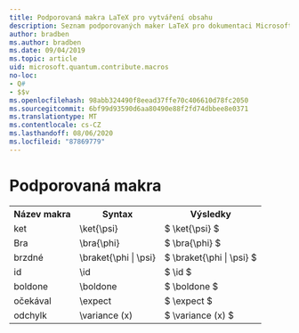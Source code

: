 ```yaml
---
title: Podporovaná makra LaTeX pro vytváření obsahu
description: Seznam podporovaných maker LaTeX pro dokumentaci Microsoft Quantum Development Kit.
author: bradben
ms.author: bradben
ms.date: 09/04/2019
ms.topic: article
uid: microsoft.quantum.contribute.macros
no-loc:
- Q#
- $$v
ms.openlocfilehash: 98abb324490f8eead37ffe70c406610d78fc2050
ms.sourcegitcommit: 6bf99d93590d6aa80490e88f2fd74dbbee8e0371
ms.translationtype: MT
ms.contentlocale: cs-CZ
ms.lasthandoff: 08/06/2020
ms.locfileid: "87869779"
---
```

# <a name="supported-macros"></a>Podporovaná makra

<table>
<tr><th>Název makra</th><th>Syntax</th><th>Výsledky</th></tr>
<tr><td>ket</td><td>\ket{\psi}</td><td>$ \ket{\psi} $</td></tr>
<tr><td>Bra</td><td>\bra{\phi}</td><td>$ \bra{\phi} $</td></tr>
<tr><td>brzdné</td><td>\braket{\phi | \psi}</td><td>$ \braket{\phi | \psi} $</td></tr>
<tr><td>id</td><td>\id</td><td>$ \id $</td></tr>
<tr><td>boldone</td><td>\boldone</td><td>$ \boldone $</td></tr>
<tr><td>očekával</td><td>\expect</td><td>$ \expect $</td></tr>
<tr><td>odchylk</td><td>\variance (x)</td><td>$ \variance (x) $</td></tr>
</table>